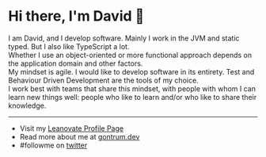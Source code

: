 # Hi there, I'm David 🦧

I am David, and I develop software. Mainly I work in the JVM and static typed. But I also like TypeScript a lot.  
Whether I use an object-oriented or more functional approach depends on the application domain and other factors.  
My mindset is agile. I would like to develop software in its entirety. Test and Behaviour Driven Development are the tools of my choice.  
I work best with teams that share this mindset, with people with whom I can learn new things well: people who like to learn and/or who like to share their knowledge.

---

- Visit my <a href="https://www.leanovate.de/member/david/">Leanovate Profile Page</a>
- Read more about me at <a href="https://gontrum.dev">gontrum.dev</a>
- #followme on <a href="https://twitter.com/davidgontrum">twitter</a>

<!--
**Gontrum/Gontrum** is a ✨ _special_ ✨ repository because its `README.md` (this file) appears on your GitHub profile.

Here are some ideas to get you started:

- 🔭 I’m currently working on ...
- 🌱 I’m currently learning ...
- 👯 I’m looking to collaborate on ...
- 🤔 I’m looking for help with ...
- 💬 Ask me about ...
- 📫 How to reach me: ...
- 😄 Pronouns: ...
- ⚡ Fun fact: ...
-->
